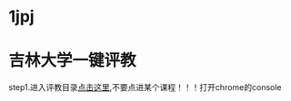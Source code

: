 # 1jpj
# 吉林大学一键评教

step1.进入评教目录[点击这里](http://uims.jlu.edu.cn/ntms/index.do),不要点进某个课程！！！打开chrome的console
